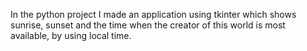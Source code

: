 In the python project I made an application using tkinter which shows sunrise, sunset and the time when the creator of this world is
most available, by using local time.
